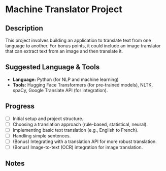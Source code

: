 # Machine Translator Project

## Description

This project involves building an application to translate text from one language to another. For bonus points, it could include an image translator that can extract text from an image and then translate it.

## Suggested Language & Tools

*   **Language:** Python (for NLP and machine learning)
*   **Tools:** Hugging Face Transformers (for pre-trained models), NLTK, spaCy, Google Translate API (for integration).

## Progress

*   [ ] Initial setup and project structure.
*   [ ] Choosing a translation approach (rule-based, statistical, neural).
*   [ ] Implementing basic text translation (e.g., English to French).
*   [ ] Handling simple sentences.
*   [ ] (Bonus) Integrating with a translation API for more robust translation.
*   [ ] (Bonus) Image-to-text (OCR) integration for image translation.

## Notes

